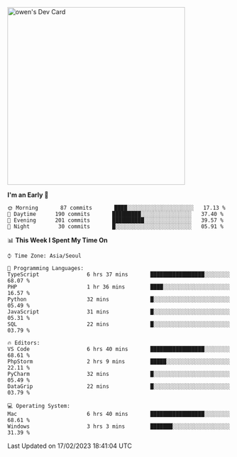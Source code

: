 <a href="https://app.daily.dev/owen_9066"><img src="https://api.daily.dev/devcards/51e5c69f10114f2abe0ae390c27b0828.png?r=hyb" width="400" alt="owen's Dev Card"/></a>

 
 <!--START_SECTION:waka-->
**I'm an Early 🐤** 

```text
🌞 Morning       87 commits       ████░░░░░░░░░░░░░░░░░░░░░   17.13 % 
🌆 Daytime      190 commits       █████████░░░░░░░░░░░░░░░░   37.40 % 
🌃 Evening      201 commits       ██████████░░░░░░░░░░░░░░░   39.57 % 
🌙 Night         30 commits       █░░░░░░░░░░░░░░░░░░░░░░░░   05.91 % 

```


📊 **This Week I Spent My Time On** 

```text
⌚︎ Time Zone: Asia/Seoul

💬 Programming Languages: 
TypeScript               6 hrs 37 mins       █████████████████░░░░░░░░   68.07 % 
PHP                      1 hr 36 mins        ████░░░░░░░░░░░░░░░░░░░░░   16.57 % 
Python                   32 mins             █░░░░░░░░░░░░░░░░░░░░░░░░   05.49 % 
JavaScript               31 mins             █░░░░░░░░░░░░░░░░░░░░░░░░   05.31 % 
SQL                      22 mins             █░░░░░░░░░░░░░░░░░░░░░░░░   03.79 % 

🔥 Editors: 
VS Code                  6 hrs 40 mins       █████████████████░░░░░░░░   68.61 % 
PhpStorm                 2 hrs 9 mins        █████░░░░░░░░░░░░░░░░░░░░   22.11 % 
PyCharm                  32 mins             █░░░░░░░░░░░░░░░░░░░░░░░░   05.49 % 
DataGrip                 22 mins             █░░░░░░░░░░░░░░░░░░░░░░░░   03.79 % 

💻 Operating System: 
Mac                      6 hrs 40 mins       █████████████████░░░░░░░░   68.61 % 
Windows                  3 hrs 3 mins        ███████░░░░░░░░░░░░░░░░░░   31.39 % 

```


 Last Updated on 17/02/2023 18:41:04 UTC
<!--END_SECTION:waka-->
